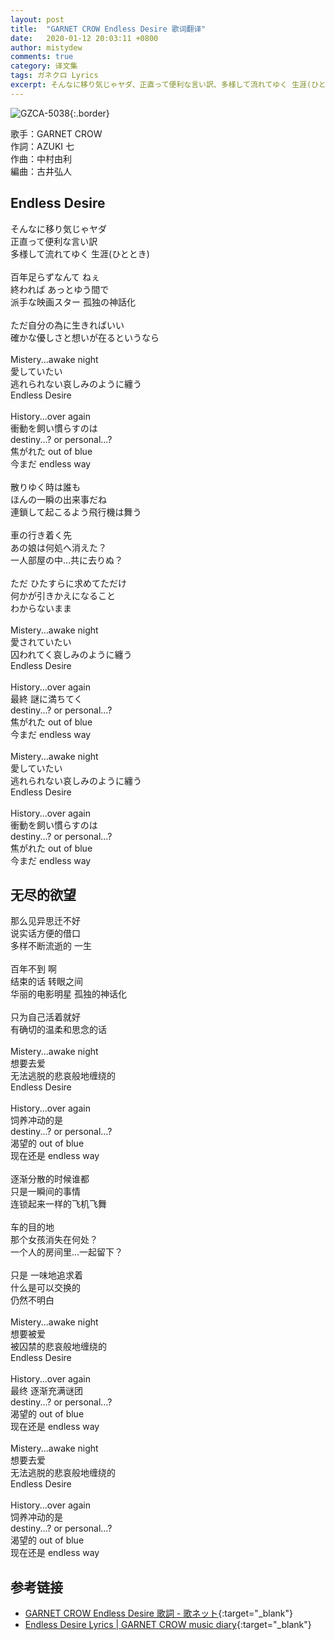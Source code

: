 ```yaml
---
layout: post
title:  "GARNET CROW Endless Desire 歌词翻译"
date:   2020-01-12 20:03:11 +0800
author: mistydew
comments: true
category: 译文集
tags: ガネクロ Lyrics
excerpt: そんなに移り気じゃヤダ、正直って便利な言い訳、多様して流れてゆく 生涯(ひととき)。
---
```

![GZCA-5038](https://crowsub.github.io/assets/images/discography/album/GZCA-5038.jpg){:.border}

歌手：GARNET CROW<br>
作詞：AZUKI 七<br>
作曲：中村由利<br>
編曲：古井弘人

<div class="lyric-original">
  <h2>Endless Desire</h2>
  <p>
    そんなに移り気じゃヤダ<br>
    正直って便利な言い訳<br>
    多様して流れてゆく 生涯(ひととき)<br>
    <br>
    百年足らずなんて ねぇ<br>
    終われば あっとゆう間で<br>
    派手な映画スター 孤独の神話化<br>
    <br>
    ただ自分の為に生きればいい<br>
    確かな優しさと想いが在るというなら<br>
    <br>
    Mistery...awake night<br>
    愛していたい<br>
    逃れられない哀しみのように纏う<br>
    Endless Desire<br>
    <br>
    History...over again<br>
    衝動を飼い慣らすのは<br>
    destiny...? or personal...?<br>
    焦がれた out of blue<br>
    今まだ endless way<br>
    <br>
    散りゆく時は誰も<br>
    ほんの一瞬の出来事だね<br>
    連鎖して起こるよう飛行機は舞う<br>
    <br>
    車の行き着く先<br>
    あの娘は何処へ消えた？<br>
    一人部屋の中…共に去りぬ？<br>
    <br>
    ただ ひたすらに求めてただけ<br>
    何かが引きかえになること<br>
    わからないまま<br>
    <br>
    Mistery...awake night<br>
    愛されていたい<br>
    囚われてく哀しみのように纏う<br>
    Endless Desire<br>
    <br>
    History...over again<br>
    最終 謎に満ちてく<br>
    destiny...? or personal...?<br>
    焦がれた out of blue<br>
    今まだ endless way<br>
    <br>
    Mistery...awake night<br>
    愛していたい<br>
    逃れられない哀しみのように纏う<br>
    Endless Desire<br>
    <br>
    History...over again<br>
    衝動を飼い慣らすのは<br>
    destiny...? or personal...?<br>
    焦がれた out of blue<br>
    今まだ endless way
  </p>
</div>

<div class="lyric-translation">
  <h2>无尽的欲望</h2>
  <p>
    那么见异思迁不好<br>
    说实话方便的借口<br>
    多样不断流逝的 一生<br>
    <br>
    百年不到 啊<br>
    结束的话 转眼之间<br>
    华丽的电影明星 孤独的神话化<br>
    <br>
    只为自己活着就好<br>
    有确切的温柔和思念的话<br>
    <br>
    Mistery...awake night<br>
    想要去爱<br>
    无法逃脱的悲哀般地缠绕的<br>
    Endless Desire<br>
    <br>
    History...over again<br>
    饲养冲动的是<br>
    destiny...? or personal...?<br>
    渴望的 out of blue<br>
    现在还是 endless way<br>
    <br>
    逐渐分散的时候谁都<br>
    只是一瞬间的事情<br>
    连锁起来一样的飞机飞舞<br>
    <br>
    车的目的地<br>
    那个女孩消失在何处？<br>
    一个人的房间里…一起留下？<br>
    <br>
    只是 一味地追求着<br>
    什么是可以交换的<br>
    仍然不明白<br>
    <br>
    Mistery...awake night<br>
    想要被爱<br>
    被囚禁的悲哀般地缠绕的<br>
    Endless Desire<br>
    <br>
    History...over again<br>
    最终 逐渐充满谜团<br>
    destiny...? or personal...?<br>
    渴望的 out of blue<br>
    现在还是 endless way<br>
    <br>
    Mistery...awake night<br>
    想要去爱<br>
    无法逃脱的悲哀般地缠绕的<br>
    Endless Desire<br>
    <br>
    History...over again<br>
    饲养冲动的是<br>
    destiny...? or personal...?<br>
    渴望的 out of blue<br>
    现在还是 endless way
  </p>
</div>

## 参考链接

* [GARNET CROW Endless Desire 歌詞 - 歌ネット](https://www.uta-net.com/song/20211){:target="_blank"}
* [Endless Desire Lyrics \| GARNET CROW music diary](https://crowsub.github.io/lyrics/original/Endless%20Desire.html){:target="_blank"}

